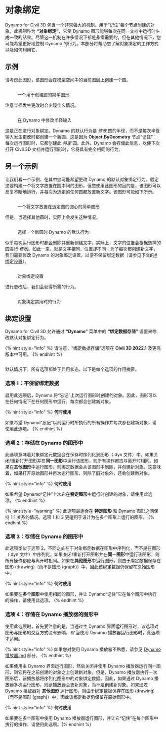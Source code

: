 # 对象绑定

Dynamo for Civil 3D 包含一个非常强大的机制，用于“记住”每个节点创建的对象。此机制称为 **“对象绑定”**，它使 Dynamo 图形能够每次在同一文档中运行时生成一致的结果。尽管这一机制在许多情况下都是非常需要的，但在其他情况下，您可能希望更好地控制 Dynamo 的行为。本部分将帮助您了解对象绑定的工作方式以及如何利用它。

## 示例

请考虑此图形，该图形会在模型空间中的当前图层上创建一个圆。

<figure><img src="../../.gitbook/assets/c3d-binding-create-circle.png" alt=""><figcaption><p>一个用于创建圆的简单图形</p></figcaption></figure>

注意半径发生更改时会出现什么情况。

<figure><img src="../../.gitbook/assets/c3d-binding-change-radius.gif" alt=""><figcaption><p>在 Dynamo 中修改半径输入</p></figcaption></figure>

这是正在进行对象绑定。Dynamo 的默认行为是 _修改_ 圆的半径，而不是每次半径输入发生更改时都创建一个新圆。这是因为 **Object.ByGeometry** 节点“记住”：每次运行图形时，它都创建此 _特定_ 圆。此外，Dynamo 会存储此信息，以便下次打开 Civil 3D 文档并运行图形时，它将具有完全相同的行为。

## 另一个示例

让我们看一个示例，在其中您可能希望更改 Dynamo 的默认对象绑定行为。假定您要构建一个将文字放置在圆中间的图形。但您使用此图形的目的是，该图形可以反复不断地运行，并每次为选定的任何圆都放置新文字。该图形可能如下所示。

<figure><img src="../../.gitbook/assets/c3d-binding-create-text.png" alt=""><figcaption><p>一个将文字放置在选定圆的圆心的简单图形</p></figcaption></figure>

但是，当选择其他圆时，实际上会发生这种情况。

<figure><img src="../../.gitbook/assets/c3d-binding-select-circle.gif" alt=""><figcaption><p>选择一个新圆时 Dynamo 的默认行为</p></figcaption></figure>

似乎每次运行图形时都会删除并重新创建文字。实际上，文字的位置会根据选择的圆进行 _修改_。如此一来，就是文字相同，位置却不同！为了每次都创建新文字，我们需要修改 Dynamo 的对象绑定设置，以便不保留绑定数据（请参见下文的[\#绑定设置](object-binding.md#binding-settings "mention")）。

<figure><img src="../../.gitbook/assets/Land_ServicePlacement_BindingSettings.png" alt=""><figcaption><p>对象绑定设置</p></figcaption></figure>

进行更改后，我们会获得所需的行为。

<figure><img src="../../.gitbook/assets/c3d-binding-repeat-placement.gif" alt=""><figcaption><p>对象绑定禁用时的行为</p></figcaption></figure>

## 绑定设置

Dynamo for Civil 3D 允许通过 **“Dynamo”** 菜单中的 **“绑定数据存储”** 设置来修改默认对象绑定行为。

{% hint style="info" %}
请注意，“绑定数据存储”选项在 **Civil 3D 2022.1** 及更高版本中可用。
{% endhint %}

<figure><img src="../../.gitbook/assets/c3d-binding-settings (1).png" alt=""><figcaption></figcaption></figure>

默认情况下，所有选项都处于启用状态。以下是每个选项的作用摘要。

### 选项 1：不保留绑定数据

启用此选项后，Dynamo 将“忘记”上次运行图形时创建的对象。因此，图形可以在任何情况下在任何图形中运行，每次都会创建新对象。

{% hint style="info" %}
**何时使用**

如果希望 Dynamo“忘记”以前运行时所执行的所有操作并每次都创建新对象，请使用此选项。
{% endhint %}

### 选项 2：存储在 Dynamo 的图形中

此选项意味着对象绑定元数据会在保存时序列化到图形（.dyn 文件）中。如果关闭/重新打开图形并在**同一图形**中运行该图形，则所有操作都应与离开时相同。如果在**其他图形**中运行图形，则绑定数据会从该图形中删除，并创建新对象。这意味着，如果打开原始图形并再次运行图形，则除了旧对象外，还会创建新对象。

{% hint style="info" %}
**何时使用**

如果希望 Dynamo“记住”上次它在**特定图形**中运行时创建的对象，请使用此选项。
{% endhint %}

{% hint style="warning" %}
此选项最适合在 **特定图形** 和 Dynamo 图形之间保持 1:1 关系的情况。选项 1 和 3 更适用于设计为在多个图形上运行的图形。
{% endhint %}

### 选项 3：存储在 Dynamo 的图形中

此选项类似于选项 2，不同之处在于对象绑定数据在图形中序列化，而不是在图形（.dyn 文件）中序列化。如果关闭/重新打开图形并在**同一图形**中运行该图形，则所有操作都应与离开时相同。如果在**其他图形**中运行图形，则由于绑定数据保存在图形 (drawing)（而不是图形 (graph)）中，因此该绑定数据仍保留在原始图形中。

{% hint style="info" %}
**何时使用**

如果要在**多个图形**中使用相同的图形，并让 Dynamo“记住”它在每个图形中执行的操作，请使用此选项。
{% endhint %}

### 选项 4：存储在 Dynamo 播放器的图形中

使用此选项时，首先要注意的是，当通过主 Dynamo 界面运行图形时，该选项对图形与图形的交互方式没有影响。_仅_ 当使用 Dynamo 播放器运行图形时，此选项才适用。

{% hint style="info" %}
如果您对使用 Dynamo 播放器不熟悉，请参见 [Dynamo 播放器.md](../dynamo-player.md "mention") 部分。
{% endhint %}

如果使用主 Dynamo 界面运行图形，然后关闭并使用 Dynamo 播放器运行同一图形，则它将在之前创建的对象之上创建新对象。但是，Dynamo 播放器执行一次图形后，该播放器将序列化图形中的对象绑定数据。因此，如果通过 Dynamo 播放器多次运行图形，则该播放器会更新对象，而不是创建新对象。如果通过 Dynamo 播放器对  **其他图形** 运行图形，则由于绑定数据保存在图形 (drawing)（而不是图形 (graph)）中，因此该绑定数据仍保留在原始图形中。

{% hint style="info" %} **何时使用**

如果要在多个图形中使用 Dynamo 播放器运行图形，并让它“记住”在每个图形中执行的操作，请使用此选项。{% endhint %}
